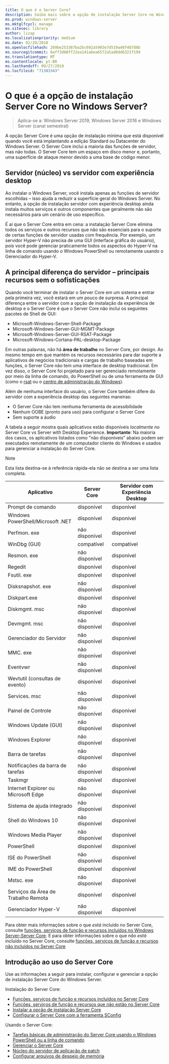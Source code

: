 ```yaml
---
title: O que é o Server Core?
description: Saiba mais sobre a opção de instalação Server Core no Windows Server
ms.prod: windows-server
ms.mktglfcycl: manage
ms.sitesec: library
author: lizap
ms.localizationpriority: medium
ms.date: 02/20/2018
ms.openlocfilehash: 269be253367ba2bc692a5903e7d519a40f487d8b
ms.sourcegitcommit: 6aff3d88ff22ea141a6ea6572a5ad8dd6321f199
ms.translationtype: MT
ms.contentlocale: pt-BR
ms.lasthandoff: 09/27/2019
ms.locfileid: "71383343"
---
```

# <a name="what-is-the-server-core-installation-option-in-windows-server"></a>O que é a opção de instalação Server Core no Windows Server?

> Aplica-se a: Windows Server 2019, Windows Server 2016 e Windows Server (canal semestral)

A opção Server Core é uma opção de instalação mínima que está disponível quando você está implantando a edição Standard ou Datacenter do Windows Server. O Server Core inclui a maioria das funções de servidor, mas não todas. O Server Core tem um espaço em disco menor e, portanto, uma superfície de ataque menor devido a uma base de código menor. 

## <a name="server-core-vs-server-with-desktop-experience"></a>Servidor (núcleo) vs servidor com experiência desktop 
Ao instalar o Windows Server, você instala apenas as funções de servidor escolhidas – isso ajuda a reduzir a superfície geral do Windows Server. No entanto, a opção de instalação servidor com experiência desktop ainda instala muitos serviços e outros componentes que geralmente não são necessários para um cenário de uso específico. 

É aí que o Server Core entra em cena: a instalação Server Core elimina todos os serviços e outros recursos que não são essenciais para o suporte de certas funções de servidor usadas com frequência. Por exemplo, um servidor Hyper-V não precisa de uma GUI (interface gráfica do usuário), pois você pode gerenciar praticamente todos os aspectos do Hyper-V na linha de comando usando o Windows PowerShell ou remotamente usando o Gerenciador do Hyper-V. 

## <a name="the-server-core-difference---core-capabilities-without-the-frills"></a>A principal diferença do servidor – principais recursos sem o sofisticações
Quando você terminar de instalar o Server Core em um sistema e entrar pela primeira vez, você estará em um pouco de surpresa. A principal diferença entre o servidor com a opção de instalação da experiência de desktop e o Server Core é que o Server Core não inclui os seguintes pacotes de Shell de GUI:

- Microsoft-Windows-Server-Shell-Package
- Microsoft-Windows-Server-GUI-MGMT-Package
- Microsoft-Windows-Server-GUI-RSAT-Package
- Microsoft-Windows-Cortana-PAL-desktop-Package

Em outras palavras, não há **área de trabalho** no Server Core, por design. Ao mesmo tempo em que mantém os recursos necessários para dar suporte a aplicativos de negócios tradicionais e cargas de trabalho baseadas em funções, o Server Core não tem uma interface de desktop tradicional. Em vez disso, o Server Core foi projetado para ser gerenciado remotamente por meio da linha de comando, do PowerShell ou de uma ferramenta de GUI (como o [rsat](../../remote/remote-server-administration-tools.md) ou o [centro de administração do Windows](../../manage/windows-admin-center/overview.md)).

Além de nenhuma interface do usuário, o Server Core também difere do servidor com a experiência desktop das seguintes maneiras:

- O Server Core não tem nenhuma ferramenta de acessibilidade
- Nenhum OOBE (pronto para uso) para configurar o Server Core
- Sem suporte a áudio

A tabela a seguir mostra quais aplicativos estão disponíveis *localmente* no Server Core vs Server with Desktop Experience. **Importante**: Na maioria dos casos, os aplicativos listados como "não disponíveis" abaixo podem ser executados remotamente de um computador cliente do Windows e usados para gerenciar a instalação do Server Core.

> [!NOTE]
> Esta lista destina-se à referência rápida-ela não se destina a ser uma lista completa.


| Aplicativo                     | Server Core     | Servidor com Experiência Desktop |
|------------------------------------|-----------------|--------------------------------|
| Prompt de comando                     | disponível       | disponível                      |
| Windows PowerShell/Microsoft .NET | disponível       | disponível                      |
| Perfmon. exe                        | não disponível  | disponível                      |
| WinDbg (GUI)                         | compatível       | compatível                      |
| Resmon. exe                         | não disponível   | disponível                      |
| Regedit                            | disponível       | disponível                      |
| Fsutil. exe                         | disponível       | disponível                      |
| Disksnapshot. exe                   | não disponível   | disponível                      |
| Diskpart.exe                       | disponível       | disponível                      |
| Diskmgmt. msc                       | não disponível   | disponível                      |
| Devmgmt. msc                        | não disponível   | disponível                      |
| Gerenciador do Servidor                     | não disponível  | disponível                      |
| MMC. exe                            | não disponível   | disponível                      |
| Eventvwr                           | não disponível  | disponível                      |
| Wevtutil (consultas de evento)           | disponível       | disponível                      |
| Services. msc                       | não disponível   | disponível                      |
| Painel de Controle                      | não disponível   | disponível                      |
| Windows Update (GUI)                 | não disponível | disponível                      |
| Windows Explorer                   | não disponível   | disponível                      |
| Barra de tarefas                            | não disponível   | disponível                      |
| Notificações da barra de tarefas              | não disponível   | disponível                      |
| Taskmgr                            | disponível       | disponível                      |
| Internet Explorer ou Microsoft Edge          | não disponível   | disponível                      |
| Sistema de ajuda integrado               | não disponível   | disponível                      |
| Shell do Windows 10                   | não disponível   | disponível                      |
| Windows Media Player               | não disponível   | disponível                      |
| PowerShell                         | disponível       | disponível                      |
| ISE do PowerShell                     | não disponível   | disponível                      |
| IME do PowerShell                     | disponível       | disponível                      |
| Mstsc. exe                          | não disponível   | disponível                      |
| Serviços da Área de Trabalho Remota            | disponível       | disponível                      |
| Gerenciador Hyper-V                    | não disponível  | disponível                      |


Para obter mais informações sobre o que *está* incluído no Server Core, consulte [funções, serviços de função e recursos incluídos no Windows Server-Server Core](server-core-roles-and-services.md). E para obter informações sobre o que *não está* incluído no Server Core, consulte [funções, serviços de função e recursos não incluídos no Server Core](server-core-removed-roles.md)

## <a name="get-started-using-server-core"></a>Introdução ao uso do Server Core
Use as informações a seguir para instalar, configurar e gerenciar a opção de instalação Server Core do Windows Server.

Instalação do Server Core: 
- [Funções, serviços de função e recursos incluídos no Server Core](server-core-roles-and-services.md)
- [Funções, serviços de função e recursos que não estão no Server Core](server-core-removed-roles.md)
- [Instalar a opção de instalação Server Core](../../get-started/getting-started-with-server-core.md)
- [Configurar o Server Core com a ferramenta SConfig](../../get-started/sconfig-on-ws2016.md)

Usando o Server Core:
- [Tarefas básicas de administração do Server Core usando o Windows PowerShell ou a linha de comando](server-core-administer.md)
- [Gerenciar o Server Core](server-core-manage.md)
- [Núcleo do servidor de aplicação de patch](server-core-servicing.md)
- [Configurar arquivos de despejo de memória](server-core-memory-dump.md)